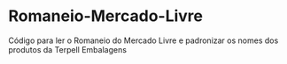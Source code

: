 # Romaneio-Mercado-Livre
Código para ler o Romaneio do Mercado Livre e padronizar os nomes dos produtos da Terpell Embalagens
